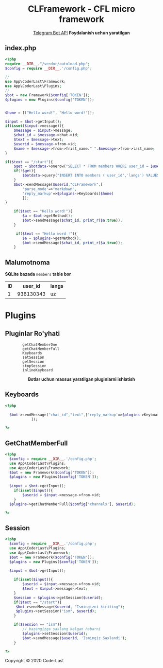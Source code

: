 <h1 align="center">CLFramework - CFL micro framework</h1>

<div align="center">

[Telegram Bot API](https://core.telegram.org/bots/api) **Foydalanish uchun yaratilgan** 
</div>



## index.php

```php
<?php
require __DIR__."/vendor/autoload.php";
$config = require __DIR__.'/config.php';

//
use App\CoderLast\Framework;
use App\CoderLast\Plugins;
//
$bot = new Framework($config['TOKEN']);
$plugins = new Plugins($config['TOKEN']);


$home = [["Hello word!", "Hello word!"]];

$input = $bot->getInput();
if(isset($input->message)){
	$message = $input->message;
	$chat_id = $message->chat->id;
	$text = $message->text;
	$userid	= $message->from->id;
	$name = $message->from->frist_name." ".$message->from->last_name;
}

if($text == "/start"){
	$get = $botdata->onerow("SELECT * FROM members WHERE user_id = $userid");
	if(!$get){
		$botdata->query("INSERT INTO members ('user_id','langs') VALUES ('$userid', 'uz')");
	}
	$bot->sendMessage($userid,"CLFramework",[
		'parse_mode'=>"markdown",
		'reply_markup'=>$plugins->Keyboards($home)
		]);
}

    if($text == "Hello word!"){
        $a = $bot->getMethod();
        $bot->sendMessage($chat_id, print_r($a,true));
    }

     if($text == "Hello word !"){
        $a = $plugins->getMethod();
        $bot->sendMessage($chat_id, print_r($a,true));
    }
```

## Malumotnoma

**SQLite bazada** `members` **table bor** 
<table>
  <tr>
    <th>ID</th>
    <th>user_id</th>
    <th>langs</th>
  </tr>
  <tr>
    <td>1</td>
    <td>936130343</td>
    <td>uz</td>
  </tr>
</table>

# Plugins
## Pluginlar Ro'yhati

            getChatMemberOne
            getChatMemberFull
            Keyboards
            setSession
            getSession
            stopSession
            inlineKeyboard
 
<div align="center"><b>Botlar uchun maxsus yaratilgan pluginlarni ishlatish</b></div>

## Keyboards
```php
<?php
  
  $bot->sendMessage("chat_id","text",['reply_markup'=>$plugins->Keyboards($keyboard)
            ]);

?>
```

## GetChatMemberFull
```php
<?php
  $config = require __DIR__.'/config.php';
  use App\CoderLast\Plugins;
  use App\CoderLast\Framework;
  $bot = new Framework($config['TOKEN']);
  $plugins = new Plugins($config['TOKEN']);
   
  $input = $bot->getInput();
    if(isset($input)){
        $userid = $input->message->from->id;
    }
  $plugins->getChatMemberFull($config['channels'], $userid);

?>
```

## Session
```php
<?php
  $config = require __DIR__.'/config.php';
  use App\CoderLast\Plugins;
  use App\CoderLast\Framework;
  $bot = new Framework($config['TOKEN']);
  $plugins = new Plugins($config['TOKEN']);
   
  $input = $bot->getInput();

    if(isset($input)){
        $userid = $input->message->from->id;
        $text = $input->message->text;
    }
    $session = $plugins->getSession($userid);
    if($text == "/start"){
     $bot->sendMessage($userid, "Ismingizni kiriting");
     $plugins->setSession("ism", $userid);
    }

    if($session == "ism"){
        // bazangizga saxlang kelgan habarni
        $plugins->setSession($userid);
        $bot->sendMessage($userid, 'Ismingiz Saxlandi');
    }

?>
```

Copyright © 2020 CoderLast

